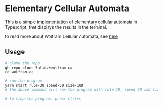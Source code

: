 # Elementary Cellular Automata

This is a simple implementation of elementary cellular automata in Typescript, that
displays the results in the terminal.

to read more about Wolfram Cellular Automata, see [here](https://mathworld.wolfram.com/ElementaryCellularAutomaton.html)

## Usage

```bash
# clone the repo
gh repo clone 5alidz/wolfram-ca
cd wolfram-ca

# run the program
yarn start rule-30 speed-50 size-100
# the above command will run the program with rule 30, speed 50 and size 100

# to stop the program, press ctrl+c
```
